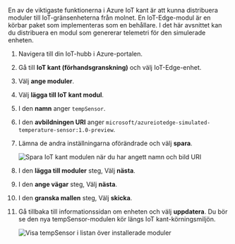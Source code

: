 En av de viktigaste funktionerna i Azure IoT kant är att kunna distribuera moduler till IoT-gränsenheterna från molnet. En IoT-Edge-modul är en körbar paket som implementeras som en behållare. I det här avsnittet kan du distribuera en modul som genererar telemetri för den simulerade enheten. 

1. Navigera till din IoT-hubb i Azure-portalen.
1. Gå till **IoT kant (förhandsgranskning)** och välj IoT-Edge-enhet.
1. Välj **ange moduler**.
1. Välj **lägga till IoT kant modul**.
1. I den **namn** anger `tempSensor`. 
1. I den **avbildningen URI** anger `microsoft/azureiotedge-simulated-temperature-sensor:1.0-preview`. 
1. Lämna de andra inställningarna oförändrade och välj **spara**.

   ![Spara IoT kant modulen när du har angett namn och bild URI](./media/iot-edge-deploy-module/name-image.png)

1. I den **lägga till moduler** steg, Välj **nästa**.
1. I den **ange vägar** steg, Välj **nästa**.
1. I den **granska mallen** steg, Välj **skicka**.
1. Gå tillbaka till informationssidan om enheten och välj **uppdatera**. Du bör se den nya tempSensor-modulen kör längs IoT kant-körningsmiljön. 

   ![Visa tempSensor i listan över installerade moduler][1]

<!-- Images -->
[1]: ../articles/iot-edge/media/tutorial-simulate-device-windows/view-module.png